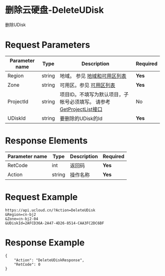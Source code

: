 # 删除云硬盘-DeleteUDisk

删除UDisk

# Request Parameters
|Parameter name|Type|Description|Required|
|---|---|---|---|
|Region|string|地域。 参见 [地域和可用区列表](api/summary/regionlist)|**Yes**|
|Zone|string|可用区。参见 [可用区列表](api/summary/regionlist)|**Yes**|
|ProjectId|string|项目ID。不填写为默认项目，子帐号必须填写。 请参考[GetProjectList接口](api/summary/get_project_list)|No|
|UDiskId|string|要删除的UDisk的Id|**Yes**|

# Response Elements
|Parameter name|Type|Description|Required|
|---|---|---|---|
|RetCode|int|返回码|**Yes**|
|Action|string|操作名称|**Yes**|

# Request Example
```
https://api.ucloud.cn/?Action=DeleteUDisk
&Region=cn-bj2
&Zone=cn-bj2-04
&UDiskId=2AFCD36A-2A47-4D26-8514-CAA3FC2DC6BF
```

# Response Example
```
{
    "Action": "DeleteUDiskResponse", 
    "RetCode": 0
}
```

